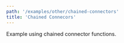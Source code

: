 ```yaml
---
path: '/examples/other/chained-connectors'
title: 'Chained Connecors'
---
```


Example using chained connector functions.

<view-source name="06-other/chained-connectors" component="other-chained-connectors">
</view-source>
